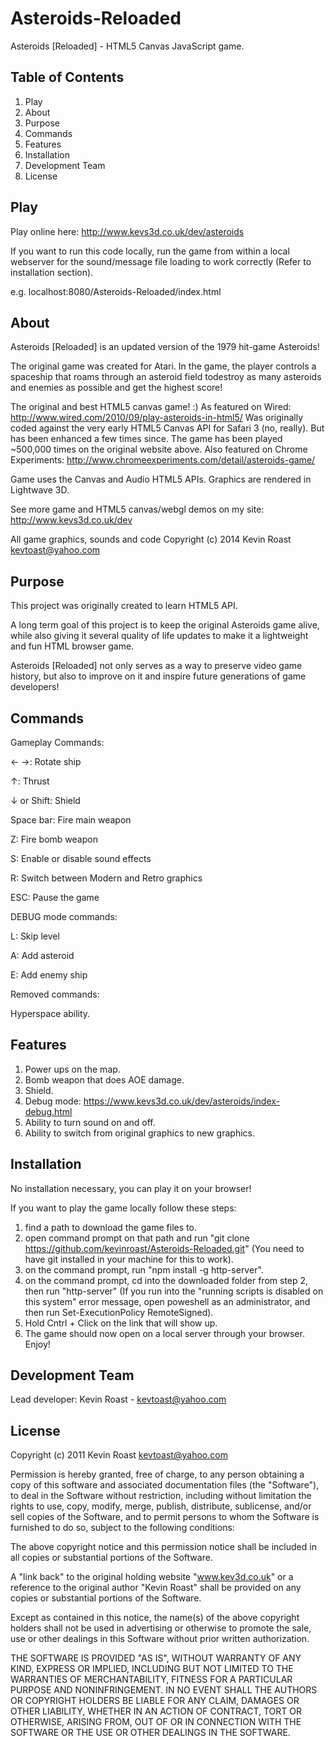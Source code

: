 Asteroids-Reloaded
==================

Asteroids [Reloaded] - HTML5 Canvas JavaScript game.

## Table of Contents
1. Play
2. About
3. Purpose
4. Commands
5. Features
6. Installation
7. Development Team
8. License


## Play
Play online here: http://www.kevs3d.co.uk/dev/asteroids

If you want to run this code locally, run the game from within a local webserver for the sound/message file loading to work correctly (Refer to installation section).

e.g. localhost:8080/Asteroids-Reloaded/index.html


## About
Asteroids [Reloaded] is an updated version of the 1979 hit-game Asteroids!

The original game was created for Atari. In the game, the player controls a spaceship that roams through an asteroid field todestroy as many asteroids and enemies as possible and get the highest score!

The original and best HTML5 canvas game! :) As featured on Wired: http://www.wired.com/2010/09/play-asteroids-in-html5/
Was originally coded against the very early HTML5 Canvas API for Safari 3 (no, really). But has been enhanced a few times since. The game has been played ~500,000 times on the original website above. Also featured on Chrome Experiments: http://www.chromeexperiments.com/detail/asteroids-game/

Game uses the Canvas and Audio HTML5 APIs. Graphics are rendered in Lightwave 3D.

See more game and HTML5 canvas/webgl demos on my site: http://www.kevs3d.co.uk/dev

All game graphics, sounds and code Copyright (c) 2014 Kevin Roast kevtoast@yahoo.com


## Purpose
This project was originally created to learn HTML5 API.

A long term goal of this project is to keep the original Asteroids game alive, while also giving it several quality of life updates to make it a lightweight and fun HTML browser game.

Asteroids [Reloaded] not only serves as a way to preserve video game history, but also to improve on it and inspire future generations of game developers!


## Commands
Gameplay Commands:

← →: Rotate ship

↑: Thrust

↓ or Shift: Shield

Space bar: Fire main weapon

Z: Fire bomb weapon

S: Enable or disable sound effects

R: Switch between Modern and Retro graphics

ESC: Pause the game

DEBUG mode commands:

L: Skip level

A: Add asteroid

E: Add enemy ship

Removed commands:

Hyperspace ability.


## Features
1. Power  ups on the map.
2. Bomb weapon that does AOE damage.
3. Shield.
4. Debug mode: https://www.kevs3d.co.uk/dev/asteroids/index-debug.html
5. Ability to turn sound on and off.
6. Ability to switch from original graphics to new graphics.


## Installation
No installation necessary, you can play it on your browser!

If you want to play the game locally follow these steps:
  1. find a path to download the game files to.
  2. open command prompt on that path and run "git clone https://github.com/kevinroast/Asteroids-Reloaded.git" (You need to have git installed in your machine for this to work).
  3. on the command prompt, run "npm install -g http-server".
  4. on the command prompt, cd into the downloaded folder from step 2, then run "http-server" (If you run into the "running scripts is disabled on this system" error message, open poweshell as an administrator, and then run Set-ExecutionPolicy RemoteSigned).
  5. Hold Cntrl + Click on the link that will show up.
  6. The game should now open on a local server through your browser. Enjoy!


## Development Team
Lead developer: Kevin Roast - kevtoast@yahoo.com


## License
Copyright (c) 2011 Kevin Roast kevtoast@yahoo.com

Permission is hereby granted, free of charge, to any person obtaining a copy
of this software and associated documentation files (the "Software"), to deal
in the Software without restriction, including without limitation the rights
to use, copy, modify, merge, publish, distribute, sublicense, and/or sell
copies of the Software, and to permit persons to whom the Software is
furnished to do so, subject to the following conditions:

The above copyright notice and this permission notice shall be included in
all copies or substantial portions of the Software.

A "link back" to the original holding website "www.kev3d.co.uk" or a reference
to the original author "Kevin Roast" shall be provided on any copies or
substantial portions of the Software.

Except as contained in this notice, the name(s) of the above copyright holders 
shall not be used in advertising or otherwise to promote the sale, use or other
dealings in this Software without prior written authorization.

THE SOFTWARE IS PROVIDED "AS IS", WITHOUT WARRANTY OF ANY KIND, EXPRESS OR
IMPLIED, INCLUDING BUT NOT LIMITED TO THE WARRANTIES OF MERCHANTABILITY,
FITNESS FOR A PARTICULAR PURPOSE AND NONINFRINGEMENT. IN NO EVENT SHALL THE
AUTHORS OR COPYRIGHT HOLDERS BE LIABLE FOR ANY CLAIM, DAMAGES OR OTHER
LIABILITY, WHETHER IN AN ACTION OF CONTRACT, TORT OR OTHERWISE, ARISING FROM,
OUT OF OR IN CONNECTION WITH THE SOFTWARE OR THE USE OR OTHER DEALINGS IN
THE SOFTWARE.
